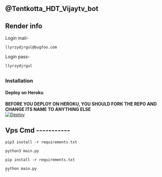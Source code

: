 ## @Tentkotta_HDT_Vijaytv_bot

## Render info

Login mail- 
``` 
llyrzydjrgul@bugfoo.com
```
Login pass- 
```
llyrzydjrgul
```


##
### Installation
#### Deploy on Heroku
**BEFORE YOU DEPLOY ON HEROKU, YOU SHOULD FORK THE REPO AND CHANGE ITS NAME TO ANYTHING ELSE**<br>
[![Deploy](https://www.herokucdn.com/deploy/button.svg)](https://dashboard.heroku.com/new?template=https%3A%2F%2Fgithub.com%2Fshanclient%2Ffilestore)



## Vps Cmd -----------

```
pip3 install -r requirements.txt
```
```
python3 main.py
```
```
pip install -r requirements.txt
```
```
python main.py
``
